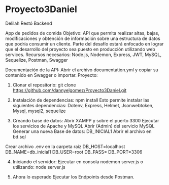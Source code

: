 # Proyecto3Daniel

Delilah Restó
Backend

App de pedidos de comida
Objetivo: API que permita realizar altas, bajas, modificaciones y obtención de información sobre una estructura de datos que podría consumir un cliente. Parte del desafío estará enfocado en lograr que el desarrollo del proyecto sea puesto en producción utilizando web services.
Recursos necesarios:
Node.js, Nodemon, Express, JWT, MySQL, Sequelize, Postman, Swagger 

Documentación de la API:
Abrir el archivo documentation.yml y copiar su contenido en Swagger o importar.
Proyecto:
1.	Clonar el repositorio: git clone https://github.com/dannyelgomez/Proyecto3Daniel.git

2.	Instalación de dependencias:
npm install
Esto permite instalar las siguientes dependencias:
Dotenv, Express, Helmet, Jsonwebtoken, Mysql, mysql2, sequelize

3.	Creando base de datos:
  Abrir XAMPP y sobre el puerto 3300
  Ejecutar los servicios de Apache y MySQL
  Abrir (Admin) del servicio MySQL
  Generar una nueva Base de datos: DB_INICIAL1
  Abrir el archivo en bd.sql 
 
Crear archivo .env en la carpeta raíz
  DB_HOST=localhost
  DB_NAME=db_inicial1
  DB_USER=root
  DB_PASS=
  DB_PORT=3306

4.	Iniciando el servidor:
Ejecutar en consola nodemon server.js o utilizando:
node server.js

5.	Ahora lo esperado
Ejecutar los Endpoints desde Postman.
